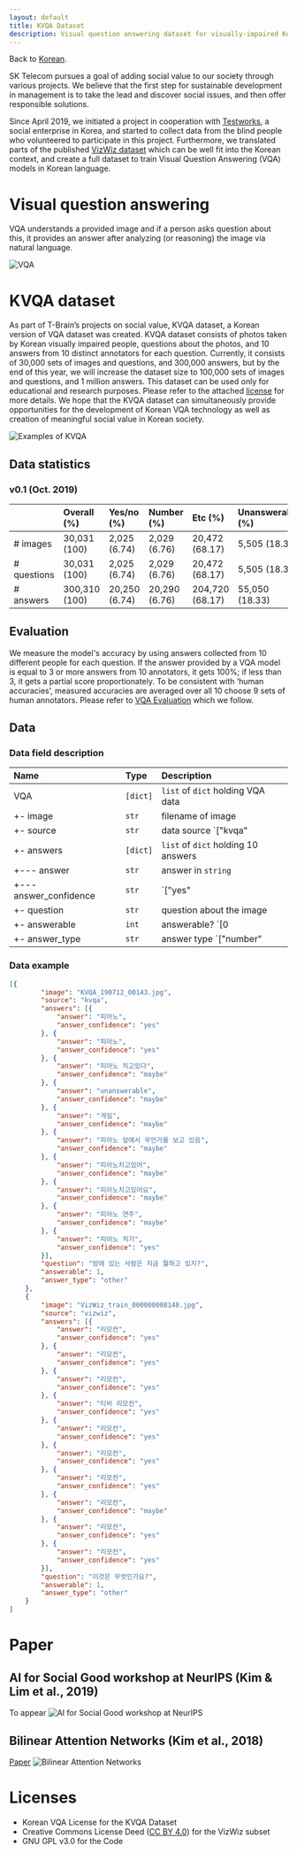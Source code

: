 ```yaml
---
layout: default
title: KVQA Dataset
description: Visual question answering dataset for visually-impaired Korean 
---
```


Back to [Korean](./).

SK Telecom pursues a goal of adding social value to our society through various projects. We believe that the first step for sustainable development in management is to take the lead and discover social issues, and then offer responsible solutions.

Since April 2019, we initiated a project in cooperation with [Testworks](http://www.testworks.co.kr), a social enterprise in Korea, and started to collect data from the blind people who volunteered to participate in this project. Furthermore, we translated parts of the published [VizWiz dataset](https://vizwiz.org/tasks-and-datasets/vqa/) which can be well fit into the Korean context, and create a full dataset to train Visual Question Answering (VQA) models in Korean language.

# Visual question answering

VQA understands a provided image and if a person asks question about this, it provides an answer after analyzing (or reasoning) the image via natural language. 

![VQA](assets/img/vqa.png)

# KVQA dataset

As part of T-Brain’s projects on social value, KVQA dataset, a Korean version of VQA dataset was created. KVQA dataset consists of photos taken by Korean visually impaired people, questions about the photos, and 10 answers from 10 distinct annotators for each question.
Currently, it consists of 30,000 sets of images and questions, and 300,000 answers, but by the end of this year, we will increase the dataset size to 100,000 sets of images and questions, and 1 million answers.
This dataset can be used only for educational and research purposes. Please refer to the attached [license](./index.html#Licenses) for more details. We hope that the KVQA dataset can simultaneously provide opportunities for the development of Korean VQA technology as well as creation of meaningful social value in Korean society.


![Examples of KVQA](assets/img/kvqa_examples.png)

## Data statistics

### v0.1 (Oct. 2019)

|             | Overall (%)  | Yes/no (%)   | Number (%)   | Etc (%)        | Unanswerable (%) |
|:------------|:-------------|:-------------|:-------------|:---------------|:--------------|
| # images    | 30,031 (100) | 2,025 (6.74) | 2,029 (6.76) | 20,472 (68.17) | 5,505 (18.33) |
| # questions | 30,031 (100) | 2,025 (6.74) | 2,029 (6.76) | 20,472 (68.17) | 5,505 (18.33) |
| # answers   | 300,310 (100)| 20,250 (6.74)| 20,290 (6.76)| 204,720 (68.17)| 55,050 (18.33)| 

## Evaluation

We measure the model's accuracy by using answers collected from 10 different people for each question. If the answer provided by a VQA model is equal to 3 or more answers from 10 annotators, it gets 100%; if less than 3, it gets a partial score proportionately. To be consistent with ‘human accuracies’, measured accuracies are averaged over all 10 choose 9 sets of human annotators. Please refer to [VQA Evaluation](https://visualqa.org/evaluation.html) which we follow.

## Data

### Data field description

| Name                             | Type     | Description                                                    |
|:---------------------------------|:---------|:---------------------------------------------------------------|
| VQA                              | `[dict]` | `list` of `dict` holding VQA data                              |
| +- image                         | `str`    | filename of image                                              |
| +- source                        | `str`    | data source `["kvqa" | "vizwiz"]`                              |
| +- answers                       | `[dict]` | `list` of `dict` holding 10 answers                            |
| +--- answer                      | `str`    | answer in `string`                                             |
| +--- answer_confidence           | `str`    | `["yes" | "maybe" | "no"]`                                     |
| +- question                      | `str`    | question about the image                                       |
| +- answerable                    | `int`    | answerable? `[0 | 1]`                                          |
| +- answer_type                   | `str`    | answer type `["number" | "yes/no" | "unanswerable" | "other"]` |

### Data example

```json
[{
        "image": "KVQA_190712_00143.jpg",
        "source": "kvqa",
        "answers": [{
            "answer": "피아노",
            "answer_confidence": "yes"
        }, {
            "answer": "피아노",
            "answer_confidence": "yes"
        }, {
            "answer": "피아노 치고있다",
            "answer_confidence": "maybe"
        }, {
            "answer": "unanswerable",
            "answer_confidence": "maybe"
        }, {
            "answer": "게임",
            "answer_confidence": "maybe"
        }, {
            "answer": "피아노 앞에서 무언가를 보고 있음",
            "answer_confidence": "maybe"
        }, {
            "answer": "피아노치고있어",
            "answer_confidence": "maybe"
        }, {
            "answer": "피아노치고있어요",
            "answer_confidence": "maybe"
        }, {
            "answer": "피아노 연주",
            "answer_confidence": "maybe"
        }, {
            "answer": "피아노 치기",
            "answer_confidence": "yes"
        }],
        "question": "방에 있는 사람은 지금 뭘하고 있지?",
        "answerable": 1,
        "answer_type": "other"
    },
    {
        "image": "VizWiz_train_000000008148.jpg",
        "source": "vizwiz",
        "answers": [{
            "answer": "리모컨",
            "answer_confidence": "yes"
        }, {
            "answer": "리모컨",
            "answer_confidence": "yes"
        }, {
            "answer": "리모컨",
            "answer_confidence": "yes"
        }, {
            "answer": "티비 리모컨",
            "answer_confidence": "yes"
        }, {
            "answer": "리모컨",
            "answer_confidence": "yes"
        }, {
            "answer": "리모컨",
            "answer_confidence": "yes"
        }, {
            "answer": "리모컨",
            "answer_confidence": "yes"
        }, {
            "answer": "리모컨",
            "answer_confidence": "maybe"
        }, {
            "answer": "리모컨",
            "answer_confidence": "yes"
        }, {
            "answer": "리모컨",
            "answer_confidence": "yes"
        }],
        "question": "이것은 무엇인가요?",
        "answerable": 1,
        "answer_type": "other"
    }
]
```

# Paper

## AI for Social Good workshop at NeurIPS (Kim & Lim et al., 2019)

To appear
![AI for Social Good workshop at NeurIPS](assets/img/AISG_NeurIPS_2019_KVQA.png)

## Bilinear Attention Networks (Kim et al., 2018)

[Paper](http://papers.nips.cc/paper/7429-bilinear-attention-networks)
![Bilinear Attention Networks](assets/img/BAN_NeurIPS_2018.png)

# Licenses

* Korean VQA License for the KVQA Dataset
* Creative Commons License Deed ([CC BY 4.0](https://creativecommons.org/licenses/by/4.0/deed.ko)) for the VizWiz subset
* GNU GPL v3.0 for the Code
